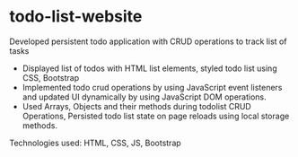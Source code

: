 # todo-list-website

Developed persistent todo application with CRUD operations to track list of tasks

- Displayed list of todos with HTML list elements, styled todo list using CSS, Bootstrap
- Implemented todo crud operations by using JavaScript event listeners and updated UI dynamically by using JavaScript DOM operations.
- Used Arrays, Objects and their methods during todolist CRUD Operations, Persisted todo list state on page reloads using local storage methods.

Technologies used: HTML, CSS, JS, Bootstrap
